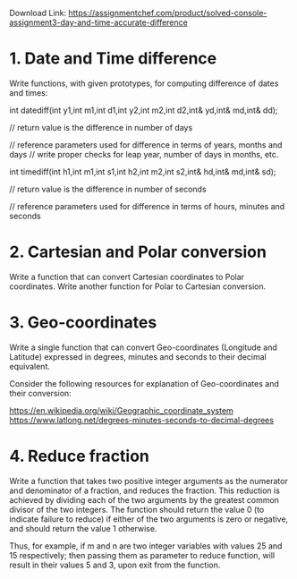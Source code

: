 Download Link: https://assignmentchef.com/product/solved-console-assignment3-day-and-time-accurate-difference
<br>
<h1>1.  Date and Time difference</h1>

Write functions, with given prototypes, for computing difference of dates and times:

int datediff(int y1,int m1,int d1,int y2,int m2,int d2,int&amp; yd,int&amp; md,int&amp; dd);

// return value is the difference in number of days

// reference parameters used for difference in terms of years, months and days  // write proper checks for leap year, number of days in months, etc.

int timediff(int h1,int m1,int s1,int h2,int m2,int s2,int&amp; hd,int&amp; md,int&amp; sd);

// return value is the difference in number of seconds

// reference parameters used for difference in terms of hours, minutes and seconds

<h1>2.  Cartesian and Polar conversion</h1>

Write a function that can convert Cartesian coordinates to Polar coordinates. Write another function for Polar to Cartesian conversion.

<h1>3.  Geo-coordinates</h1>

Write a single function that can convert Geo-coordinates (Longitude and Latitude) expressed in degrees, minutes and seconds to their decimal equivalent.

Consider the following resources for explanation of Geo-coordinates and their conversion:

<a href="https://en.wikipedia.org/wiki/Geographic_coordinate_system">https://en.wikipedia.org/wiki/Geographic_coordinate_system</a> <a href="https://www.latlong.net/degrees-minutes-seconds-to-decimal-degrees">https://www.latlong.net/degrees-minutes-seconds-to-decimal-degrees</a>

<h1>4.  Reduce fraction</h1>

Write a function that takes two positive integer arguments as the numerator and denominator of a fraction, and reduces the fraction.  This reduction is achieved by dividing each of the two arguments by the greatest common divisor of the two integers.  The function should return the value 0 (to indicate failure to reduce) if either of the two arguments is zero or negative, and should return the value  1 otherwise.

Thus, for example, if  m  and   n are two integer variables with values 25 and 15 respectively; then passing them as parameter to reduce function, will result in their values 5 and 3, upon exit from the function.